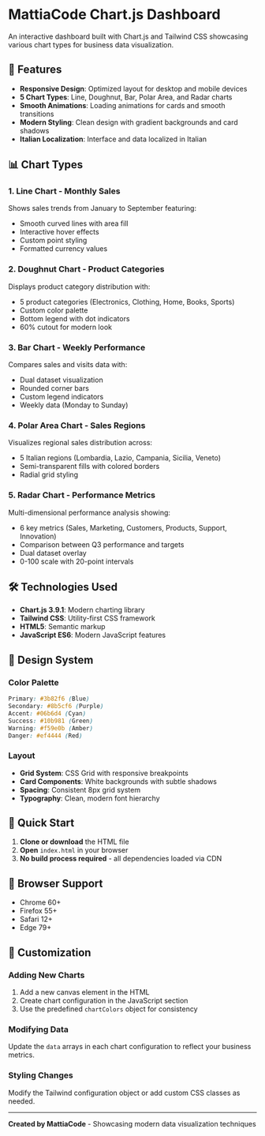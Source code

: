 # MattiaCode Chart.js Dashboard

An interactive dashboard built with Chart.js and Tailwind CSS showcasing various chart types for business data visualization.

## 🎯 Features

- **Responsive Design**: Optimized layout for desktop and mobile devices
- **5 Chart Types**: Line, Doughnut, Bar, Polar Area, and Radar charts
- **Smooth Animations**: Loading animations for cards and smooth transitions
- **Modern Styling**: Clean design with gradient backgrounds and card shadows
- **Italian Localization**: Interface and data localized in Italian

## 📊 Chart Types

### 1. Line Chart - Monthly Sales
Shows sales trends from January to September featuring:
- Smooth curved lines with area fill
- Interactive hover effects
- Custom point styling
- Formatted currency values

### 2. Doughnut Chart - Product Categories
Displays product category distribution with:
- 5 product categories (Electronics, Clothing, Home, Books, Sports)
- Custom color palette
- Bottom legend with dot indicators
- 60% cutout for modern look

### 3. Bar Chart - Weekly Performance
Compares sales and visits data with:
- Dual dataset visualization
- Rounded corner bars
- Custom legend indicators
- Weekly data (Monday to Sunday)

### 4. Polar Area Chart - Sales Regions
Visualizes regional sales distribution across:
- 5 Italian regions (Lombardia, Lazio, Campania, Sicilia, Veneto)
- Semi-transparent fills with colored borders
- Radial grid styling

### 5. Radar Chart - Performance Metrics
Multi-dimensional performance analysis showing:
- 6 key metrics (Sales, Marketing, Customers, Products, Support, Innovation)
- Comparison between Q3 performance and targets
- Dual dataset overlay
- 0-100 scale with 20-point intervals

## 🛠️ Technologies Used

- **Chart.js 3.9.1**: Modern charting library
- **Tailwind CSS**: Utility-first CSS framework
- **HTML5**: Semantic markup
- **JavaScript ES6**: Modern JavaScript features

## 🎨 Design System

### Color Palette
```css
Primary: #3b82f6 (Blue)
Secondary: #8b5cf6 (Purple) 
Accent: #06b6d4 (Cyan)
Success: #10b981 (Green)
Warning: #f59e0b (Amber)
Danger: #ef4444 (Red)
```

### Layout
- **Grid System**: CSS Grid with responsive breakpoints
- **Card Components**: White backgrounds with subtle shadows
- **Spacing**: Consistent 8px grid system
- **Typography**: Clean, modern font hierarchy

## 🚀 Quick Start

1. **Clone or download** the HTML file
2. **Open** `index.html` in your browser
3. **No build process required** - all dependencies loaded via CDN

## 📱 Browser Support

- Chrome 60+
- Firefox 55+
- Safari 12+
- Edge 79+

## 📝 Customization

### Adding New Charts
1. Add a new canvas element in the HTML
2. Create chart configuration in the JavaScript section
3. Use the predefined `chartColors` object for consistency

### Modifying Data
Update the `data` arrays in each chart configuration to reflect your business metrics.

### Styling Changes
Modify the Tailwind configuration object or add custom CSS classes as needed.

---

**Created by MattiaCode** - Showcasing modern data visualization techniques
